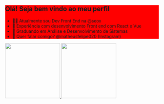 <style>
  .apresentacao {
    background: red;
  }
</style>

<section class="apresentacao">
  <h2>Olá! Seja bem vindo ao meu perfil</h2>

  <ul>
    <li>👨‍💻 Atualmente sou Dev Front End na @seox</li>
    <li>🚀 Experiência com desenvolvimento Front end com React e Vue</li>
    <li>🎯 Graduando em Análise e Desenvolvimento de Sistemas</li>
    <li>📌 Quer falar comigo? @matheusfelipe020 (Instagram)</li>
  </ul>
  
</section>

<div>
  <a href="https://github.com/mafiuss99">
  <img height="180em" src="https://github-readme-stats.vercel.app/api/top-langs/?username=mafiuss99&layout=compact&langs_count=7&theme=dracula"/>
  <img height="180em" src="https://github-readme-stats.vercel.app/api?username=mafiuss99&show_icons=true&theme=dracula&include_all_commits=true&count_private=true"/>
</div>
